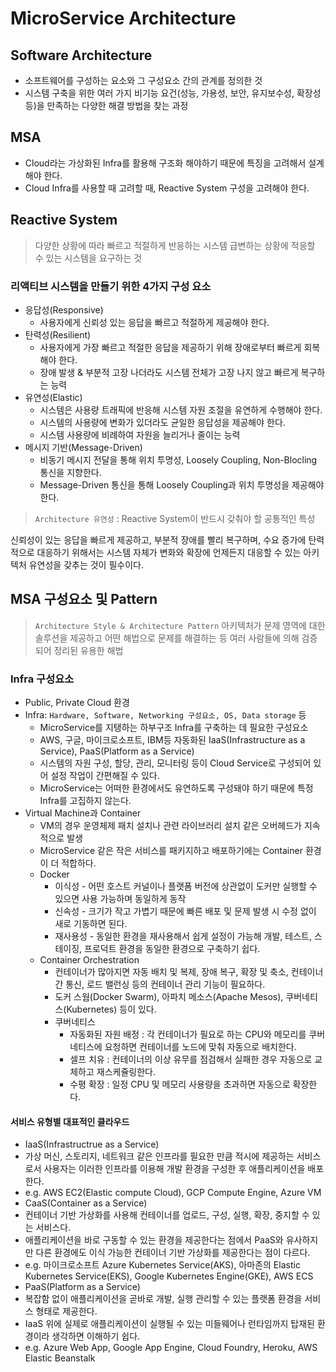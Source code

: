 # MicroService Architecture

## Software Architecture
* 소프트웨어를 구성하는 요소와 그 구성요소 간의 관계를 정의한 것
* 시스템 구축을 위한 여러 가지 비기능 요건(성능, 가용성, 보안, 유지보수성, 확장성 등)을 만족하는 다양한 해결 방법을 찾는 과정

## MSA
* Cloud라는 가상화된 Infra를 활용해 구조화 해야하기 때문에 특징을 고려해서 설계해야 한다.
* Cloud Infra를 사용할 때 고려할 때, Reactive System 구성을 고려해야 한다.

## Reactive System
> 다양한 상황에 따라 빠르고 적절하게 반응하는 시스템
> 급변하는 상황에 적응할 수 있는 시스템을 요구하는 것

### 리액티브 시스템을 만들기 위한 4가지 구성 요소
* 응답성(Responsive)
  * 사용자에게 신뢰성 있는 응답을 빠르고 적절하게 제공해야 한다.
* 탄력성(Resilient)
  * 사용자에게 가장 빠르고 적절한 응답을 제공하기 위해 장애로부터 빠르게 회복해야 한다.
  * 장애 발생 & 부분적 고장 나더라도 시스템 전체가 고장 나지 않고 빠르게 복구하는 능력
* 유연성(Elastic)
  * 시스템은 사용량 트래픽에 반응해 시스템 자원 조절을 유연하게 수행해야 한다.
  * 시스템의 사용량에 변화가 있더라도 균일한 응답성을 제공해야 한다.
  * 시스템 사용량에 비례하여 자원을 늘리거나 줄이는 능력
* 메시지 기반(Message-Driven)
  * 비동기 메시지 전달을 통해 위치 투명성, Loosely Coupling, Non-Blocling 통신을 지향한다.
  * Message-Driven 통신을 통해 Loosely Coupling과 위치 투명성을 제공해야 한다.

> `Architecture 유연성` : Reactive System이 반드시 갖춰야 할 공통적인 특성

신뢰성이 있는 응답을 빠르게 제공하고, 부분적 장애를 빨리 복구하며, 수요 증가에 탄력적으로 대응하기 위해서는 시스템 자체가 변화와 확장에 언제든지 대응할 수 있는 아키텍처 유연성을 갖추는 것이 필수이다.

## MSA 구성요소 및 Pattern
> `Architecture Style & Architecture Pattern`
> 아키텍처가 문제 영역에 대한 솔루션을 제공하고 어떤 해법으로 문제를 해결하는 등 여러 사람들에 의해 검증되어 정리된 유용한 해법

### Infra 구성요소
* Public, Private Cloud 환경
* Infra: `Hardware, Software, Networking 구성요소, OS, Data storage` 등
  * MicroService를 지탱하는 하부구조 Infra를 구축하는 데 필요한 구성요소
  * AWS, 구글, 마이크로소프트, IBM등 자동화된 IaaS(Infrastructure as a Service), PaaS(Platform as a Service)
  * 시스템의 자원 구성, 할당, 관리, 모니터링 등이 Cloud Service로 구성되어 있어 설정 작업이 간편해질 수 있다.
  * MicroService는 어떠한 환경에서도 유연하도록 구성돼야 하기 때문에 특정 Infra를 고집하지 않는다.
* Virtual Machine과 Container
  * VM의 경우 운영체제 패치 설치나 관련 라이브러리 설치 같은 오버헤드가 지속적으로 발생
  * MicroService 같은 작은 서비스를 패키지하고 배포하기에는 Container 환경이 더 적합하다.
  * Docker
    * 이식성 - 어떤 호스트 커널이나 플랫폼 버전에 상관없이 도커만 실행할 수 있으면 사용 가능하며 동일하게 동작
    * 신속성 - 크기가 작고 가볍기 때문에 빠른 배포 및 문제 발생 시 수정 없이 새로 기동하면 된다.
    * 재사용성 - 동일한 환경을 재사용해서 쉽게 설정이 가능해 개발, 테스트, 스테이징, 프로덕트 환경을 동일한 환경으로 구축하기 쉽다.
  * Container Orchestration
    * 컨테이너가 많아지면 자동 배치 및 복제, 장애 복구, 확장 및 축소, 컨테이너 간 통신, 로드 밸런싱 등의 컨테이너 관리 기능이 필요하다.
    * 도커 스웜(Docker Swarm), 아파치 메소스(Apache Mesos), 쿠버네티스(Kubernetes) 등이 있다.
    * 쿠버네티스
      * 자동화된 자원 배정 : 각 컨테이너가 필요로 하는 CPU와 메모리를 쿠버네티스에 요청하면 컨테이너를 노드에 맞춰 자동으로 배치한다.
      * 셀프 치유 : 컨테이너의 이상 유무를 점검해서 실패한 경우 자동으로 교체하고 재스케쥴링한다.
      * 수평 확장 : 일정 CPU 및 메모리 사용량을 초과하면 자동으로 확장한다.

 #### 서비스 유형별 대표적인 클라우드
 * IaaS(Infrastructrue as a Service)
  * 가상 머신, 스토리지, 네트워크 같은 인프라를 필요한 만큼 적시에 제공하는 서비스로서 사용자는 이러한 인프라를 이용해 개발 환경을 구성한 후 애플리케이션을 배포한다.
  * e.g. AWS EC2(Elastic compute Cloud), GCP Compute Engine, Azure VM
 * CaaS(Container as a Service)
  * 컨테이너 기반 가상화를 사용해 컨테이너를 업로드, 구성, 실행, 확장, 중지할 수 있는 서비스다.
  * 애플리케이션을 바로 구동할 수 있는 환경을 제공한다는 점에서 PaaS와 유사하지만 다른 환경에도 이식 가능한 컨테이너 기반 가상화를 제공한다는 점이 다르다.
  * e.g. 마이크로소프트 Azure Kubernetes Service(AKS), 아마존의 Elastic Kubernetes Service(EKS), Google Kubernetes Engine(GKE), AWS ECS
 * PaaS(Platform as a Service)
  * 복잡함 없이 애플리케이션을 곧바로 개발, 실행 관리할 수 있는 플랫폼 환경을 서비스 형태로 제공한다.
  * IaaS 위에 실제로 애플리케이션이 실행될 수 있는 미들웨어나 런타임까지 탑재된 환경이라 생각하면 이해하기 쉽다.
  * e.g. Azure Web App, Google App Engine, Cloud Foundry, Heroku, AWS Elastic Beanstalk
